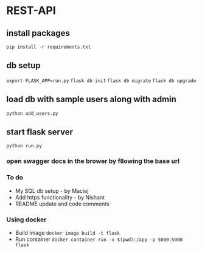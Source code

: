 # REST-API

## install packages
``` pip install -r requirements.txt ```
## db setup
``` export FLASK_APP=run.py ```
``` flask db init ```
``` flask db migrate ```
``` flask db upgrade ```

## load db with sample users along with admin
``` python add_users.py ```

## start flask server
``` python run.py ```

### open swagger docs in the brower by fllowing the base url

### To do
- My SQL db setup - by Maciej
- Add https functionality - by Nishant 
- README update and code comments

### Using docker
- Build image
  ``` docker image build -t flask ```
- Run container
  ``` docker container run -v $(pwd):/app -p 5000:5000 flask ```


